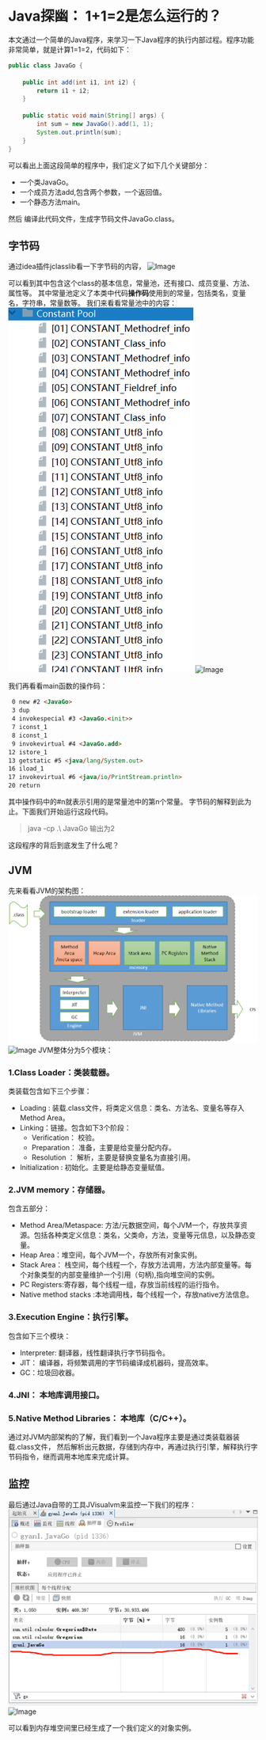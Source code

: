 # Java探幽： 1+1=2是怎么运行的？

本文通过一个简单的Java程序，来学习一下Java程序的执行内部过程。程序功能非常简单，就是计算1=1=2，代码如下：
```java
public class JavaGo {

    public int add(int i1, int i2) {
        return i1 + i2;
    }

    public static void main(String[] args) {
        int sum = new JavaGo().add(1, 1);
        System.out.println(sum);
    }
}
```

可以看出上面这段简单的程序中，我们定义了如下几个关键部分：

* 一个类JavaGo。
* 一个成员方法add,包含两个参数，一个返回值。
* 一个静态方法main。

然后
编译此代码文件，生成字节码文件JavaGo.class。

## 字节码

通过idea插件jclasslib看一下字节码的内容，
![Image](https://user-images.githubusercontent.com/9264588/79710502-be550f80-82f7-11ea-9c28-e38a34b74fbe.png)

可以看到其中包含这个class的基本信息，常量池，还有接口、成员变量、方法、属性等。
其中常量池定义了本类中代码**操作码**使用到的常量，包括类名，变量名，字符串，常量数等。
我们来看看常量池中的内容：
![Image](./images/constantpool_javago.png)
![Image](https://user-images.githubusercontent.com/9264588/79710684-581cbc80-82f8-11ea-8e93-06374cae783a.png)

我们再看看main函数的操作码：
```html
 0 new #2 <JavaGo>
 3 dup
 4 invokespecial #3 <JavaGo.<init>>
 7 iconst_1
 8 iconst_1
 9 invokevirtual #4 <JavaGo.add>
12 istore_1
13 getstatic #5 <java/lang/System.out>
16 iload_1
17 invokevirtual #6 <java/io/PrintStream.println>
20 return
```
其中操作码中的#n就表示引用的是常量池中的第n个常量。
字节码的解释到此为止。下面我们开始运行这段代码。
>java -cp .\ JavaGo
输出为2

这段程序的背后到底发生了什么呢？

## JVM
先来看看JVM的架构图：
![Image](./images/jvm_architecture.png)
![Image](https://user-images.githubusercontent.com/9264588/79710757-839fa700-82f8-11ea-8e02-8e01e9a7009a.png)
JVM整体分为5个模块：

### 1.Class Loader：类装载器。

   类装载包含如下三个步骤：
   * Loading : 装载.class文件，将类定义信息：类名、方法名、变量名等存入Method Area。
   * Linking：链接。包含如下3个阶段：
     * Verification： 校验。
     * Preparation：  准备，主要是给变量分配内存。
     * Resolution ：  解析，主要是替换变量名为直接引用。
   * Initialization : 初始化。主要是给静态变量赋值。
     

### 2.JVM memory：存储器。

   包含五部分：
   * Method Area/Metaspace: 方法/元数据空间，每个JVM一个，存放共享资源。包括各种类定义信息：类名，父类命，方法，变量等元信息，以及静态变量。
   * Heap Area：堆空间，每个JVM一个，存放所有对象实例。
   * Stack Area： 栈空间，每个线程一个，存放方法调用，方法内部变量等。每个对象类型的内部变量维护一个引用（句柄),指向堆空间的实例。
   * PC Registers:寄存器，每个线程一组，存放当前线程的运行指令。
   * Native method stacks :本地调用栈，每个线程一个，存放native方法信息。

### 3.Execution Engine：执行引擎。

包含如下三个模块：
   * Interpreter: 翻译器，线性翻译执行字节码指令。
   * JIT： 编译器，将频繁调用的字节码编译成机器码，提高效率。
   * GC：垃圾回收器。
   
### 4.JNI： 本地库调用接口。

### 5.Native Method Libraries： 本地库（C/C++）。

通过对JVM内部架构的了解，我们看到一个Java程序主要是通过类装载器装载.class文件，
然后解析出元数据，存储到内存中，再通过执行引擎，解释执行字节码指令，继而调用本地库来完成计算。

## 监控
最后通过Java自带的工具JVisualvm来监控一下我们的程序：
![Image](./images/visualvm_javago_instance.png)
![Image](https://user-images.githubusercontent.com/9264588/79710782-95814a00-82f8-11ea-91c1-460f268c2bb8.png)

可以看到内存堆空间里已经生成了一个我们定义的对象实例。